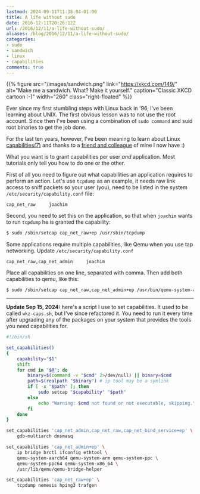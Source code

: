 ```yaml
---
lastmod: 2024-09-11T11:38:04-01:00
title: A life without sudo
date: 2016-12-11T20:26:12Z
url: /2016/12/11/a-life-without-sudo/
aliases: /blog/2016/12/11/a-life-without-sudo/
categories:
- sudo
- sandwich
- linux
- capabilities
comments: true
---
```


{{% figure src="/images/sandwich.png" link="https://xkcd.com/149/"
     alt="Make me a sandwich.  What? Make it yourself."
	 caption="Classic XKCD cartoon :-)"
     width="260" class="right-floated" %}}

Ever since my first stumbling steps with Linux back in '96, I've been
learning about UNIX.  The first obvious lesson was to not use the root
account.  Since then I've been using a combination of `sudo command` and
suid root binaries to get the job done.

For the last ten years, however, I've been meaning to learn about Linux
[capabilities(7)](http://man7.org/linux/man-pages/man7/capabilities.7.html)
and thanks to a [friend and colleague][wkz] of mine I now have :)

What you want is to grant capabilities per user *and* application.  Most
tutorials only tell you how to do one or the other.

First of all you need to figure out what capabilities an application
requires to perform an action.  Let's use `tcpdump` as an example, it
needs raw link access to sniff packets so your user (you), need to be
listed in the system `/etc/security/capability.conf` file:

```
cap_net_raw     joachim
```

Second, you need to set this on the application, so that when `joachim`
wants to run `tcpdump` he is granted the capability:

```bash
$ sudo /sbin/setcap cap_net_raw+ep /usr/sbin/tcpdump
```

Some applications require multiple capabilities, like Qemu when you use
tap networking.  Update `/etc/security/capability.conf`

```
cap_net_raw,cap_net_admin     joachim
```

Place all capabilities on one line, separated with comma.  Then add both
capabilities to qemu, like this:

```bash
$ sudo /sbin/setcap cap_net_raw,cap_net_admin+ep /usr/bin/qemu-system-arm
```

----

**Update Sep 15, 2024:** here's a script I use to set capabilities.  It
used to be called `wkz-caps.sh`, but I've since refactored it.  You need
to run it every time after upgrading any of the packages on your system
that provides the tools you need capabilities for.

```bash
#!/bin/sh

set_capabilities()
{
    capability="$1"
    shift
    for cmd in "$@"; do
        binary=$(command -v "$cmd" 2>/dev/null) || binary=$cmd
        path=$(realpath "$binary") # ip tool may be a symlink
        if [ -x "$path" ]; then
            sudo setcap "$capability" "$path"
        else
            echo "Warning: $cmd not found or not executable, skipping." >&2
        fi
    done
}

set_capabilities 'cap_net_admin,cap_net_raw,cap_net_bind_service+ep' \
    gdb-multiarch dnsmasq

set_capabilities 'cap_net_admin+ep' \
    ip bridge brctl ifconfig ethtool \
    qemu-system-aarch64 qemu-system-arm qemu-system-ppc \
    qemu-system-ppc64 qemu-system-x86_64 \
    /usr/lib/qemu/qemu-bridge-helper

set_capabilities 'cap_net_raw+ep' \
    tcpdump nemesis hping3 trafgen
```

[wkz]: https://github.com/wkz/
